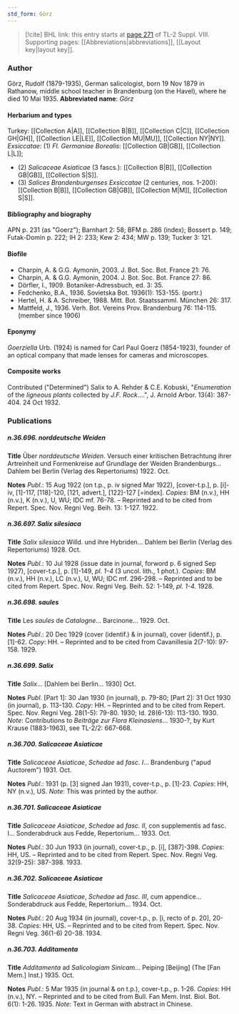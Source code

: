 ```yaml
---
std_form: Görz
---
```


> [!cite] BHL link: this entry starts at [page 271](https://www.biodiversitylibrary.org/page/33258749) of TL-2 Suppl. VIII.
> Supporting pages: [[Abbreviations|abbreviations]], [[Layout key|layout key]].

### Author

Görz, Rudolf (1879-1935), German salicologist, born 19 Nov 1879 in Rathanow, middle school teacher in Brandenburg (on the Havel), where he died 10 Mai 1935. 
**Abbreviated name**: *Görz*

#### Herbarium and types

Turkey: [[Collection A|A]], [[Collection B|B]], [[Collection C|C]], [[Collection GH|GH]], [[Collection LE|LE]], [[Collection MU|MU]], [[Collection NY|NY]].
*Exsiccatae*: (1) *Fl. Germaniae Borealis*: [[Collection GB|GB]], [[Collection L|L]];
- (2) *Salicaceae Asiaticae* (3 fascs.): [[Collection B|B]], [[Collection GB|GB]], [[Collection S|S]].
- (3) *Salices Brandenburgenses Exsiccatae* (2 centuries, nos. 1-200): [[Collection B|B]], [[Collection GB|GB]], [[Collection M|M]], [[Collection S|S]].

#### Bibliography and biography

APN p. 231 (as "Goerz"); Barnhart 2: 58; BFM p. 286 (index); Bossert p. 149; Futak-Domin p. 222; IH 2: 233; Kew 2: 434; MW p. 139; Tucker 3: 121.

#### Biofile

- Charpin, A. & G.G. Aymonin, 2003. J. Bot. Soc. Bot. France 21: 76.
- Charpin, A. & G.G. Aymonin, 2004. J. Bot. Soc. Bot. France 27: 86.
- Dörfler, I., 1909. Botaniker-Adressbuch, ed. 3: 35.
- Fedchenko, B.A., 1936. Sovietska Bot. 1936(1): 153-155. (portr.)
- Hertel, H. & A. Schreiber, 1988. Mitt. Bot. Staatssamml. München 26: 317.
- Mattfeld, J., 1936. Verh. Bot. Vereins Prov. Brandenburg 76: 114-115. (member since 1906)

#### Eponymy

*Goerziella* Urb. (1924) is named for Carl Paul Goerz (1854-1923), founder of an optical company that made lenses for cameras and microscopes.

#### Composite works

Contributed ("Determined") Salix to A. Rehder & C.E. Kobuski, "*Enumeration* of the *ligneous plants* collected by *J.F. Rock*....", J. Arnold Arbor. 13(4): 387-404. 24 Oct 1932.

### Publications

##### n.36.696. norddeutsche Weiden

**Title**
Über *norddeutsche Weiden*. Versuch einer kritischen Betrachtung ihrer Artreinheit und Formenkreise auf Grundlage der Weiden Brandenburgs... Dahlem bei Berlin (Verlag des Repertoriums) 1922. Oct.

**Notes**
*Publ*.: 15 Aug 1922 (on t.p., p. iv signed Mar 1922), \[cover-t.p.\], p. \[i\]-iv, \[1\]-117, \[118\]-120, \[121, advert.\], \[122\]-127 \[=index\]. *Copies*: BM (n.v.), HH (n.v.), K (n.v.), U, WU; IDC mf. 76-78. – Reprinted and to be cited from Repert. Spec. Nov. Regni Veg. Beih. 13: 1-127. 1922.

##### n.36.697. Salix silesiaca

**Title**
*Salix silesiaca* Willd. und ihre Hybriden... Dahlem bei Berlin (Verlag des Repertoriums) 1928. Oct.

**Notes**
*Publ*.: 10 Jul 1928 (issue date in journal, forword p. 6 signed Sep 1927), \[cover-t.p.\], p. \[1\]-149, *pl. 1-4* (3 uncol. lith., 1 phot.). *Copies*: BM (n.v.), HH (n.v.), LC (n.v.), U, WU; IDC mf. 296-298. – Reprinted and to be cited from Repert. Spec. Nov. Regni Veg. Beih. 52: 1-149, *pl. 1-4.* 1928.

##### n.36.698. saules

**Title**
Les *saules* de *Catalogne*... Barcinone... 1929. Oct.

**Notes**
*Publ*.: 20 Dec 1929 (cover (identif.) & in journal), cover (identif.), p. \[1\]-62. *Copy*: HH. – Reprinted and to be cited from Cavanillesia 2(7-10): 97-158. 1929.

##### n.36.699. Salix

**Title**
*Salix*... \[Dahlem bei Berlin... 1930\] Oct.

**Notes**
*Publ*. \[Part 1\]: 30 Jan 1930 (in journal), p. 79-80; \[Part 2\]: 31 Oct 1930 (in journal), p. 113-130. *Copy*: HH. – Reprinted and to be cited from Repert. Spec. Nov. Regni Veg. 28(1-5): 79-80. 1930; Id. 28(6-13): 113-130. 1930.
*Note*: Contributions to *Beiträge zur Flora Kleinasiens*... 1930-?, by Kurt Krause (1883-1963), see TL-2/2: 667-668.

##### n.36.700. Salicaceae Asiaticae

**Title**
*Salicaceae Asiaticae*, *Schedae* ad *fasc*. *I*... Brandenburg ("apud Auctorem") 1931. Oct.

**Notes**
*Publ*.: 1931 (p. \[3\] signed Jan 1931), cover-t.p., p. \[1\]-23. *Copies*: HH, NY (n.v.), US.
*Note*: This was printed by the author.

##### n.36.701. Salicaceae Asiaticae

**Title**
*Salicaceae Asiaticae*, *Schedae* ad *fasc. II*, con supplementis ad fasc. I... Sonderabdruck aus Fedde, Repertorium... 1933. Oct.

**Notes**
*Publ*.: 30 Jun 1933 (in journal), cover-t.p., p. \[i\], \[387\]-398. *Copies*: HH, US. – Reprinted and to be cited from Repert. Spec. Nov. Regni Veg. 32(9-25): 387-398. 1933.

##### n.36.702. Salicaceae Asiaticae

**Title**
*Salicaceae Asiaticae*, *Schedae* ad *fasc. III*, cum appendice... Sonderabdruck aus Fedde, Repertorium... 1934. Oct.

**Notes**
*Publ*.: 20 Aug 1934 (in journal), cover-t.p., p. \[i, recto of p. 20\], 20-38. *Copies*: HH, US. – Reprinted and to be cited from Repert. Spec. Nov. Regni Veg. 36(1-6) 20-38. 1934.

##### n.36.703. Additamenta

**Title**
*Additamenta* ad *Salicologiam Sinicam*... Peiping \[Beijing\] (The \[Fan Mem.\] Inst.) 1935. Oct.

**Notes**
*Publ*.: 5 Mar 1935 (in journal & on t.p.), cover-t.p., p. 1-26. *Copies*: HH (n.v.), NY. – Reprinted and to be cited from Bull. Fan Mem. Inst. Biol. Bot. 6(1): 1-26. 1935.
*Note*: Text in German with abstract in Chinese.

